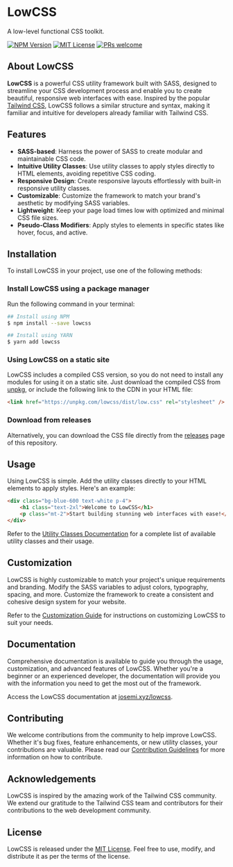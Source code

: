 # LowCSS

A low-level functional CSS toolkit.

[![NPM Version](https://badgen.net/npm/v/lowcss)](https://npm.im/lowcss)
[![MIT License](https://badgen.net/github/license/jmjuanes/lowcss)](https://github.com/jmjuanes/lowcss)
[![PRs welcome](https://badgen.net/badge/PR/Welcome/green)](https://github.com/jmjuanes/lowcss)

## About LowCSS

**LowCSS** is a powerful CSS utility framework built with SASS, designed to streamline your CSS development process and enable you to create beautiful, responsive web interfaces with ease. Inspired by the popular [Tailwind CSS](https://www.tailwindcss.com), LowCSS follows a similar structure and syntax, making it familiar and intuitive for developers already familiar with Tailwind CSS.

## Features

- **SASS-based**: Harness the power of SASS to create modular and maintainable CSS code.
- **Intuitive Utility Classes**: Use utility classes to apply styles directly to HTML elements, avoiding repetitive CSS coding.
- **Responsive Design**: Create responsive layouts effortlessly with built-in responsive utility classes.
- **Customizable**: Customize the framework to match your brand's aesthetic by modifying SASS variables.
- **Lightweight**: Keep your page load times low with optimized and minimal CSS file sizes.
- **Pseudo-Class Modifiers**: Apply styles to elements in specific states like hover, focus, and active.

## Installation

To install LowCSS in your project, use one of the following methods:

### Install LowCSS using a package manager

Run the following command in your terminal:

```bash
## Install using NPM
$ npm install --save lowcss

## Install using YARN
$ yarn add lowcss
```

### Using LowCSS on a static site

LowCSS includes a compiled CSS version, so you do not need to install any modules for using it on a static site. Just download the compiled CSS from [unpkg](https://unpkg.com/lowcss/dist/low.css), or include the following link to the CDN in your HTML file:

```html
<link href="https://unpkg.com/lowcss/dist/low.css" rel="stylesheet" />
```

### Download from releases

Alternatively, you can download the CSS file directly from the [releases](https://github.com/jmjuanes/lowcss/releases) page of this repository.


## Usage

Using LowCSS is simple. Add the utility classes directly to your HTML elements to apply styles. Here's an example:

```html
<div class="bg-blue-600 text-white p-4">
    <h1 class="text-2xl">Welcome to LowCSS</h1>
    <p class="mt-2">Start building stunning web interfaces with ease!</p>
</div>
``` 

Refer to the [Utility Classes Documentation](https://www.josemi.xyz/lowcss/utilities) for a complete list of available utility classes and their usage.

## Customization

LowCSS is highly customizable to match your project's unique requirements and branding. Modify the SASS variables to adjust colors, typography, spacing, and more. Customize the framework to create a consistent and cohesive design system for your website.

Refer to the [Customization Guide](https://www.josemi.xyz/lowcss/customize) for instructions on customizing LowCSS to suit your needs.

## Documentation

Comprehensive documentation is available to guide you through the usage, customization, and advanced features of LowCSS. Whether you're a beginner or an experienced developer, the documentation will provide you with the information you need to get the most out of the framework.

Access the LowCSS documentation at [josemi.xyz/lowcss](https://www.josemi.xyz/lowcss).

## Contributing

We welcome contributions from the community to help improve LowCSS. Whether it's bug fixes, feature enhancements, or new utility classes, your contributions are valuable. Please read our [Contribution Guidelines](./CONTRIBUTING.md) for more information on how to contribute.

## Acknowledgements

LowCSS is inspired by the amazing work of the Tailwind CSS community. We extend our gratitude to the Tailwind CSS team and contributors for their contributions to the web development community.

## License

LowCSS is released under the [MIT License](https://github.com/jmjuanes/lowcss/blob/main/LICENSE). Feel free to use, modify, and distribute it as per the terms of the license.
